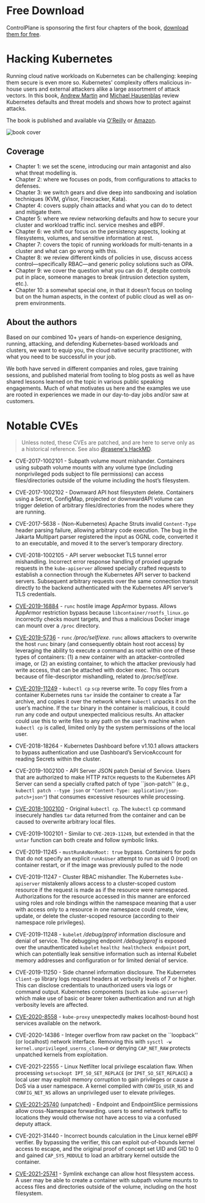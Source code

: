 # Free Download

ControlPlane is sponsoring the first four chapters of the book, [download them for free](https://control-plane.io/hackingkubernetes/).

# Hacking Kubernetes

Running cloud native workloads on Kubernetes can be challenging: keeping them secure is even more so. Kubernetes' complexity offers malicious in-house users and external attackers alike a large assortment of attack vectors. In this book,
[Andrew Martin](https://twitter.com/sublimino) and [Michael Hausenblas](https://twitter.com/mhausenblas) review Kubernetes defaults and threat models and shows how to protect against attacks.

The book is published and available via [O'Reilly](https://learning.oreilly.com/library/view/hacking-kubernetes/9781492081722/) or [Amazon](https://www.amazon.com/Hacking-Kubernetes-Threat-Driven-Analysis-Defense/dp/1492081736).

![book cover](hk-cover.png)

## Coverage

* Chapter 1: we set the scene, introducing our main antagonist and also what threat modelling is.
* Chapter 2: where we focuses on pods, from configurations to attacks to defenses.
* Chapter 3: we switch gears and dive deep into sandboxing and isolation techniques (KVM, gVisor, Firecracker, Kata).
* Chapter 4: covers supply chain attacks and what you can do to detect and mitigate them.
* Chapter 5: where we review networking defaults and how to secure your cluster and workload traffic incl. service meshes and eBPF.
* Chapter 6: we shift our focus on the persistency aspects, looking at filesystems, volumes, and sensitive information at rest.
* Chapter 7: covers the topic of running workloads for multi-tenants in a cluster and what can go wrong with this.
* Chapter 8: we review different kinds of policies in use, discuss access control—specifically RBAC—and generic policy solutions such as OPA.
* Chapter 9: we cover the question what you can do if, despite controls put in place, someone manages to break  (intrusion detection system, etc.).
* Chapter 10: a somewhat special one, in that it doesn’t focus on tooling but on the human aspects, in the context of public cloud as well as on-prem environments.

## About the authors

Based on our combined 10+ years of hands-on experience designing, running, attacking, and defending Kubernetes-based workloads and clusters, we want to equip you, the cloud native security practitioner, with what you need to be successful in your job.

We both have served in different companies and roles, gave training sessions, and published material from tooling to blog posts as well as have shared lessons learned on the topic in various public speaking engagements. Much of what motivates us here and the examples we use are rooted in experiences we made in our day-to-day jobs and/or saw at customers.

# Notable CVEs

> Unless noted, these CVEs are patched, and are here to serve only as a historical reference. See also [@rasene's HackMD](https://hackmd.io/@raesene/r1KPVd0At).

- CVE-2017-1002101 - Subpath volume mount mishander. Containers using
subpath volume mounts with any volume type (including nonprivileged pods
subject to file permissions) can access files/directories outside of the
volume including the host’s filesystem.

- CVE-2017-1002102 - Downward API host filesystem delete. Containers using
a Secret, ConfigMap, projected or downwardAPI volume can trigger
deletion of arbitrary files/directories from the nodes where they are
running.

- CVE-2017-5638 - (Non-Kubernetes) Apache Struts invalid `Content-Type`
header parsing failure, allowing arbitrary code execution. The bug in
the Jakarta Multipart parser registered the input as OGNL code,
converted it to an executable, and moved it to the server’s temporary
 directory.

- CVE-2018-1002105 - API server websocket TLS tunnel
error mishandling. Incorrect error response handling of proxied upgrade
requests in the `kube-apiserver` allowed specially crafted requests to
establish a connection through the Kubernetes API server to backend
servers. Subsequent arbitrary requests over the same connection transit
directly to the backend authenticated with the Kubernetes API server’s
TLS credentials.

- [CVE-2019-16884](https://oreil.ly/4It2O) - `runc` hostile image AppArmor
bypass. Allows AppArmor restriction bypass because
`libcontainer/rootfs_linux.go` incorrectly checks mount targets, and
thus a malicious Docker image can mount over a `/proc` directory.

- [CVE-2019-5736](https://oreil.ly/4aaXw) - `runc` _/proc/self/exe_. `runc`
allows attackers to overwrite the host `runc` binary (and consequently
obtain host root access) by leveraging the ability to execute a command
as root within one of these types of containers: (1) a new container
with an attacker-controlled image, or (2) an existing container, to
which the attacker previously had write access, that can be attached
with docker exec. This occurs because of file-descriptor mishandling,
related to _/proc/self/exe_.

- [CVE-2019-11249](https://oreil.ly/79ROq) - `kubectl cp` `scp` reverse
write. To copy files from a container Kubernetes runs `tar` inside the
container to create a Tar archive, and copies it over the network where
`kubectl` unpacks it on the user’s machine. If the `tar` binary in the
container is malicious, it could run any code and output unexpected
malicious results. An attacker could use this to write files to any path
on the user’s machine when `kubectl cp` is called, limited only by the
system permissions of the local user.

- CVE-2018-18264 - Kubernetes Dashboard before v1.10.1 allows attackers to bypass
authentication and use Dashboard’s ServiceAccount for reading Secrets
within the cluster.

- CVE-2019-1002100 - API Server JSON patch Denial of Service. Users that
are authorized to make HTTP `PATCH` requests to the Kubernetes API
Server can send a specially crafted patch of type ``json-patch'' (e.g.,
`kubectl patch --type json` or
`"Content-Type: application/json-patch+json"`) that consumes excessive
resources while processing.

- [CVE-2018-1002100](https://oreil.ly/bN0Fh) - Original `kubectl cp`. The
`kubectl` cp command insecurely handles `tar` data returned from the
container and can be caused to overwrite arbitrary local files.

- CVE-2019-1002101 - Similar to `CVE-2019-11249`, but extended in that the
`untar` function can both create and follow symbolic links.

- CVE-2019-11245 - `mustRunAsNonRoot: true` bypass. Containers for pods
that do not specify an explicit `runAsUser` attempt to run as uid 0
(root) on container restart, or if the image was previously pulled to
the node

- CVE-2019-11247 - Cluster RBAC mishandler. The Kubernetes
`kube-apiserver` mistakenly allows access to a cluster-scoped custom
resource if the request is made as if the resource were namespaced.
Authorizations for the resource accessed in this manner are enforced
using roles and role bindings within the namespace meaning that a user
with access only to a resource in one namespace could create, view,
update, or delete the cluster-scoped resource (according to their
namespace role privileges).

- CVE-2019-11248 - `kubelet` _/debug/pprof_ information disclosure and
denial of service. The debugging endpoint _/debug/pprof_ is exposed over
the unauthenticated `kubelet` `healthz healthcheck endpoint` port, which
can potentially leak sensitive information such as internal Kubelet
memory addresses and configuration or for limited denial of service.

- CVE-2019-11250 - Side channel information disclosure. The Kubernetes
`client-go` library logs request headers at verbosity levels of 7 or
higher. This can disclose credentials to unauthorized users via logs or
command output. Kubernetes components (such as `kube-apiserver`) which
make use of basic or bearer token authentication and run at high
verbosity levels are affected.

- [CVE-2020-8558](https://oreil.ly/9tLAP) - `kube-proxy` unexpectedly makes
localhost-bound host services available on the network.

- CVE-2020-14386 - Integer overflow from raw packet on the ``loopback''
(or localhost) network interface. Removing this with
`sysctl -w kernel.unprivileged_userns_clone=0` or denying `CAP_NET_RAW`
protects unpatched kernels from exploitation.

- CVE-2021-22555 - Linux Netfilter local privilege escalation flaw. When
processing `setsockopt IPT_SO_SET_REPLACE` (or `IP6T_SO_SET_REPLACE`) a
local user may exploit memory corruption to gain privileges or cause a
DoS via a user namespace. A kernel compiled with `CONFIG_USER_NS` and
`CONFIG_NET_NS` allows an unprivileged user to elevate privileges.

- [CVE-2021-25740](https://oreil.ly/srPzW) (unpatched) - Endpoint and
EndpointSlice permissions allow cross-Namespace forwarding. users to
send network traffic to locations they would otherwise not have access
to via a confused deputy attack.

- CVE-2021-31440 - Incorrect bounds calculation in the Linux kernel eBPF
verifier. By bypassing the verifier, this can exploit out-of-bounds
kernel access to escape, and the original proof of concept set UID and
GID to 0 and gained `CAP_SYS_MODULE` to load an arbitrary kernel outside
the container.

- [CVE-2021-25741](https://oreil.ly/irhM8) - Symlink exchange can allow host
filesystem access. A user may be able to create a container with subpath
volume mounts to access files and directories outside of the volume,
including on the host filesystem.

